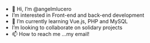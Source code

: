 - 👋 Hi, I’m @angelmlucero
- I’m interested in Front-end and back-end development
- 🌱 I’m currently learning Vue.js, PHP and MySQL
- I’m looking to collaborate on solidary projects
- 📫 How to reach me ...my email!

<!---
angelmlucero/angelmlucero is a ✨ special ✨ repository because its `README.md` (this file) appears on your GitHub profile.
You can click the Preview link to take a look at your changes.
--->
